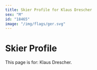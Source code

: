 ```yaml
---
title: Skier Profile for Klaus Drescher
sex: "M"
id: "18465"
image: "/img/flags/ger.svg" 
---
```


# Skier Profile

This page is for: Klaus Drescher.
    